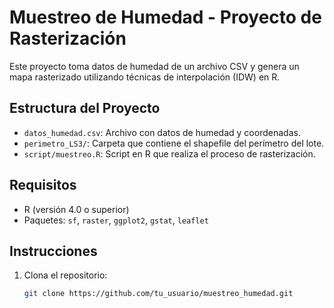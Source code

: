 # Muestreo de Humedad - Proyecto de Rasterización

Este proyecto toma datos de humedad de un archivo CSV y genera un mapa rasterizado utilizando técnicas de interpolación (IDW) en R.

## Estructura del Proyecto

- `datos_humedad.csv`: Archivo con datos de humedad y coordenadas.
- `perimetro_LS3/`: Carpeta que contiene el shapefile del perímetro del lote.
- `script/muestreo.R`: Script en R que realiza el proceso de rasterización.

## Requisitos

- R (versión 4.0 o superior)
- Paquetes: `sf`, `raster`, `ggplot2`, `gstat`, `leaflet`

## Instrucciones

1. Clona el repositorio:
   ```bash
   git clone https://github.com/tu_usuario/muestreo_humedad.git
